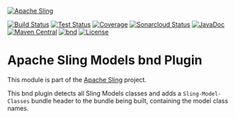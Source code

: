 [![Apache Sling](https://sling.apache.org/res/logos/sling.png)](https://sling.apache.org)

&#32;[![Build Status](https://ci-builds.apache.org/job/Sling/job/modules/job/sling-org-apache-sling-bnd-models/job/master/badge/icon)](https://ci-builds.apache.org/job/Sling/job/modules/job/sling-org-apache-sling-bnd-models/job/master/)&#32;[![Test Status](https://img.shields.io/jenkins/tests.svg?jobUrl=https://ci-builds.apache.org/job/Sling/job/modules/job/sling-org-apache-sling-bnd-models/job/master/)](https://ci-builds.apache.org/job/Sling/job/modules/job/sling-org-apache-sling-bnd-models/job/master/test/?width=800&height=600)&#32;[![Coverage](https://sonarcloud.io/api/project_badges/measure?project=apache_sling-org-apache-sling-bnd-models&metric=coverage)](https://sonarcloud.io/dashboard?id=apache_sling-org-apache-sling-bnd-models)&#32;[![Sonarcloud Status](https://sonarcloud.io/api/project_badges/measure?project=apache_sling-org-apache-sling-bnd-models&metric=alert_status)](https://sonarcloud.io/dashboard?id=apache_sling-org-apache-sling-bnd-models)&#32;[![JavaDoc](https://www.javadoc.io/badge/org.apache.sling/org.apache.sling.bnd.models.svg)](https://www.javadoc.io/doc/org.apache.sling/org-apache-sling-bnd-models)&#32;[![Maven Central](https://maven-badges.herokuapp.com/maven-central/org.apache.sling/org.apache.sling.bnd.models/badge.svg)](https://search.maven.org/#search%7Cga%7C1%7Cg%3A%22org.apache.sling%22%20a%3A%22org.apache.sling.bnd.models%22)&#32;[![bnd](https://sling.apache.org/badges/group-bnd.svg)](https://github.com/apache/sling-aggregator/blob/master/docs/group/bnd.md) [![License](https://img.shields.io/badge/License-Apache%202.0-blue.svg)](https://www.apache.org/licenses/LICENSE-2.0)

# Apache Sling Models bnd Plugin

This module is part of the [Apache Sling](https://sling.apache.org) project.

This bnd plugin detects all Sling Models classes and adds a `Sling-Model-Classes` bundle header to the bundle being built, containing the model class names.
